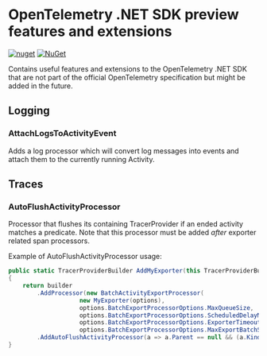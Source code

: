 # OpenTelemetry .NET SDK preview features and extensions

[![nuget](https://img.shields.io/nuget/v/OpenTelemetry.Extensions.svg)](https://www.nuget.org/packages/OpenTelemetry.Extensions)
[![NuGet](https://img.shields.io/nuget/dt/OpenTelemetry.Extensions.svg)](https://www.nuget.org/packages/OpenTelemetry.Extensions)

Contains useful features and extensions to the OpenTelemetry .NET SDK that are
not part of the official OpenTelemetry specification but might be added in the
future.

## Logging

### AttachLogsToActivityEvent

Adds a log processor which will convert log messages into events and attach them
to the currently running Activity.

## Traces

### AutoFlushActivityProcessor

Processor that flushes its containing TracerProvider if an ended activity matches a predicate. 
Note that this processor must be added *after* exporter related span processors.

Example of AutoFlushActivityProcessor usage:
```cs
public static TracerProviderBuilder AddMyExporter(this TracerProviderBuilder builder, MyExporterOptions options)
{
    return builder
        .AddProcessor(new BatchActivityExportProcessor(
                    new MyExporter(options),
                    options.BatchExportProcessorOptions.MaxQueueSize,
                    options.BatchExportProcessorOptions.ScheduledDelayMilliseconds,
                    options.BatchExportProcessorOptions.ExporterTimeoutMilliseconds,
                    options.BatchExportProcessorOptions.MaxExportBatchSize))
        .AddAutoFlushActivityProcessor(a => a.Parent == null && (a.Kind == ActivityKind.Server || a.Kind == ActivityKind.Consumer), 5000);
}
```